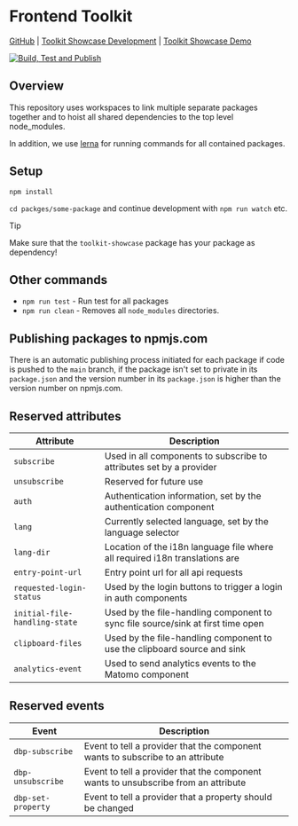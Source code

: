 # Frontend Toolkit

[GitHub](https://github.com/digital-blueprint/toolkit) |
[Toolkit Showcase Development](https://dbp-dev.tugraz.at/apps/toolkit-showcase/) |
[Toolkit Showcase Demo](https://dbp-demo.tugraz.at/apps/toolkit-showcase/)

[![Build, Test and Publish](https://github.com/digital-blueprint/toolkit/actions/workflows/build-test-publish.yml/badge.svg)](https://github.com/digital-blueprint/toolkit/actions/workflows/build-test-publish.yml)

## Overview

This repository uses workspaces to link multiple separate packages together and
to hoist all shared dependencies to the top level node_modules.

In addition, we use [lerna](https://lerna.js.org/) for running commands for all contained packages.

## Setup

```
npm install
```

`cd packges/some-package` and continue development with `npm run watch` etc.

> [!TIP]
> Make sure that the `toolkit-showcase` package has your package as dependency!

## Other commands

* `npm run test` -  Run test for all packages
* `npm run clean` - Removes all `node_modules` directories.

## Publishing packages to npmjs.com

There is an automatic publishing process initiated for each package if code is pushed
to the `main` branch, if the package isn't set to private in its `package.json` and
the version number in its `package.json` is higher than the version number on npmjs.com.

## Reserved attributes

| Attribute                     | Description                                                                       |
| ----------------------------- | --------------------------------------------------------------------------------- |
| `subscribe`                   | Used in all components to subscribe to attributes set by a provider               |
| `unsubscribe`                 | Reserved for future use                                                           |
| `auth`                        | Authentication information, set by the authentication component                   |
| `lang`                        | Currently selected language, set by the language selector                         |
| `lang-dir`                    | Location of the i18n language file where all required i18n translations are       |
| `entry-point-url`             | Entry point url for all api requests                                              |
| `requested-login-status`      | Used by the login buttons to trigger a login in auth components                   |
| `initial-file-handling-state` | Used by the file-handling component to sync file source/sink at first time open   |
| `clipboard-files`             | Used by the file-handling component to use the clipboard source and sink          |
| `analytics-event`             | Used to send analytics events to the Matomo component                             |

## Reserved events

| Event              | Description                                                                        |
| ------------------ | ---------------------------------------------------------------------------------- |
| `dbp-subscribe`    | Event to tell a provider that the component wants to subscribe to an attribute     |
| `dbp-unsubscribe`  | Event to tell a provider that the component wants to unsubscribe from an attribute |
| `dbp-set-property` | Event to tell a provider that a property should be changed                         |
